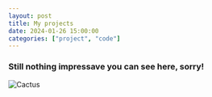 ```yaml
---
layout: post
title: My projects
date: 2024-01-26 15:00:00
categories: ["project", "code"]
---
```


### Still nothing impressave you can see here, sorry!
![Cactus]([assets/cactus.svg](https://raw.githubusercontent.com/youssefadly237/youssefadly237.github.io/main/all_collections/_posts/assets/cactus.svg))
